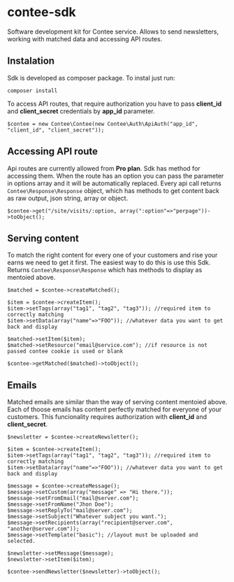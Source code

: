 # contee-sdk
Software development kit for Contee service. Allows to send newsletters, working with matched data and accessing API routes.

## Instalation
Sdk is developed as composer package. To instal just run:
```
composer install
```
To access API routes, that require authorization you have to pass **client_id** and **client_secret** credentials by **app_id** parameter.

```
$contee = new Contee\Contee(new Contee\Auth\ApiAuth("app_id", "client_id", "client_secret"));
```

## Accessing API route
Api routes are currently allowed from **Pro plan**. Sdk has method for accessing them. When the route has an option you can pass the parameter in options array and it will be automatically replaced. Every api call returns `Contee\Response\Response` object, which has methods to get content back as raw output, json string, array or object.

```
$contee->get("/site/visits/:option, array(":option"=>"perpage"))->toObject();
```

## Serving content
To match the right content for every one of your customers and rise your earns we need to get it first. The easiest way to do this is use this Sdk. Returns `Contee\Response\Response` which has methods to display as mentoied above.

```
$matched = $contee->createMatched();

$item = $contee->createItem();
$item->setTags(array("tag1", "tag2", "tag3")); //required item to correctly matching
$item->setData(array("name"=>"FOO")); //whatever data you want to get back and display

$matched->setItem($item);
$matched->setResource("email@service.com"); //if resource is not passed contee cookie is used or blank

$contee->getMatched($matched)->toObject();
```

## Emails
Matched emails are similar than the way of serving content mentoied above. Each of thoose emails has content perfectly matched for everyone of your customers. This funcionality requires authorization with **client_id** and **client_secret**.

```
$newsletter = $contee->createNewsletter();

$item = $contee->createItem();
$item->setTags(array("tag1", "tag2", "tag3")); //required item to correctly matching
$item->setData(array("name"=>"FOO")); //whatever data you want to get back and display

$message = $contee->createMessage();
$message->setCustom(array("message" => "Hi there."));
$message->setFromEmail("mail@server.com");
$message->setFromName("Jhon Doe");
$message->setReplyTo("mail@server.com");
$message->setSubject("Whatever subject you want.");
$message->setRecipients(array("recipient@server.com", "another@server.com"));
$message->setTemplate("basic"); //layout must be uploaded and selected.

$newsletter->setMessage($message);
$newsletter->setItem($item);

$contee->sendNewsletter($newsletter)->toObject();
```
